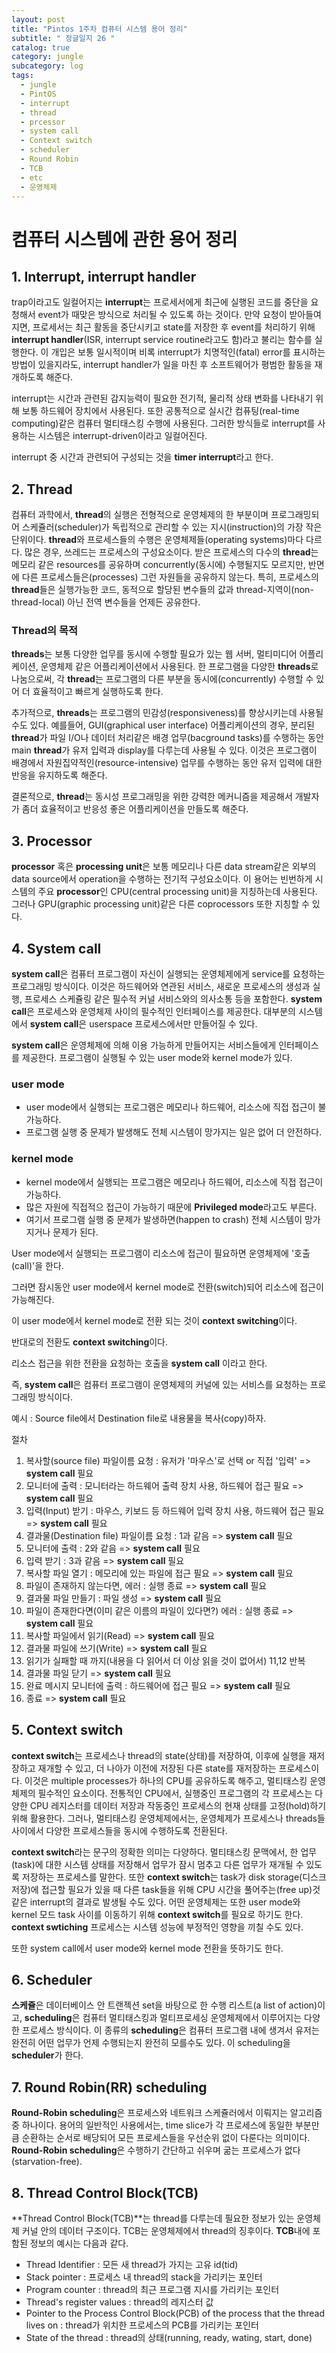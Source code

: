 ```yaml
---
layout: post
title: "Pintos 1주차 컴퓨터 시스템 용어 정리"
subtitle: " 정글일지 26 "
catalog: true
category: jungle
subcategory: log
tags:
  - jungle
  - PintOS
  - interrupt
  - thread
  - prcessor
  - system call
  - Context switch
  - scheduler
  - Round Robin
  - TCB
  - etc
  - 운영체제
---
```


# 컴퓨터 시스템에 관한 용어 정리

## 1. Interrupt, interrupt handler

trap이라고도 일컬어지는 **interrupt**는 프로세서에게 최근에 실행된 코드를 중단을 요청해서 event가 때맞은 방식으로 처리될 수 있도록 하는 것이다. 만약 요청이 받아들여지면, 프로세서는 최근 활동을 중단시키고 state를 저장한 후 event를 처리하기 위해 **interrupt handler**(ISR, interrupt service routine라고도 함)라고 불리는 함수를 실행한다. 이 개입은 보통 일시적이며 비록 interrupt가 치명적인(fatal) error를 표시하는 방법이 있을지라도, interrupt handler가 일을 마친 후 소프트웨어가 평범한 활동을 재개하도록 해준다.

interrupt는 시간과 관련된 감지능력이 필요한 전기적, 물리적 상태 변화를 나타내기 위해 보통 하드웨어 장치에서 사용된다. 또한 공통적으로 실시간 컴퓨팅(real-time computing)같은 컴퓨터 멀티태스킹 수행에 사용된다. 그러한 방식들로 interrupt를 사용하는 시스템은 interrupt-driven이라고 일컬어진다.

interrupt 중 시간과 관련되어 구성되는 것을 **timer interrupt**라고 한다.

## 2. Thread

컴퓨터 과학에서, **thread**의 실행은 전형적으로 운영체제의 한 부분이며 프로그래밍되어 스케쥴러(scheduler)가 독립적으로 관리할 수 있는 지시(instruction)의 가장 작은 단위이다. **thread**와 프로세스들의 수행은 운영체제들(operating systems)마다 다르다. 많은 경우, 쓰레드는 프로세스의 구성요소이다. 받은 프로세스의 다수의 **thread**는 메모리 같은 resources를 공유하며 concurrently(동시에) 수행될지도 모르지만, 반면에 다른 프로세스들은(processes) 그런 자원들을 공유하지 않는다. 특히, 프로세스의 **thread**들은 실행가능한 코드, 동적으로 할당된 변수들의 값과 thread-지역이(non-thread-local) 아닌 전역 변수들을 언제든 공유한다.

### Thread의 목적

**threads**는 보통 다양한 업무를 동시에 수행할 필요가 있는 웹 서버, 멀티미디어 어플리케이션, 운영체제 같은 어플리케이션에서 사용된다. 한 프로그램을 다양한 **threads**로 나눔으로써, 각 **thread**는 프로그램의 다른 부분을 동시에(concurrently) 수행할 수 있어 더 효율적이고 빠르게 실행하도록 한다.

추가적으로, **threads**는 프로그램의 민감성(responsiveness)를 향상시키는데 사용될 수도 있다. 예를들어, GUI(graphical user interface) 어플리케이션의 경우, 분리된 **thread**가 파일 I/O나 데이터 처리같은 배경 업무(bacground tasks)를 수행하는 동안 main **thread**가 유저 입력과 display를 다루는데 사용될 수 있다. 이것은 프로그램이 배경에서 자원집약적인(resource-intensive) 업무를 수행하는 동안 유저 입력에 대한 반응을 유지하도록 해준다.

결론적으로, **thread**는 동시성 프로그래밍을 위한 강력한 메커니즘을 제공해서 개발자가 좀더 효율적이고 반응성 좋은 어플리케이션을 만들도록 해준다.

## 3. Processor

**processor** 혹은 **processing unit**은 보통 메모리나 다른 data stream같은 외부의 data source에서 operation을 수행하는 전기적 구성요소이다. 이 용어는 빈번하게 시스템의 주요 **processor**인 CPU(central processing unit)을 지칭하는데 사용된다. 그러나 GPU(graphic processing unit)같은 다른 coprocessors 또한 지칭할 수 있다.

## 4. System call

**system call**은 컴퓨터 프로그램이 자신이 실행되는 운영체제에게 service를 요청하는 프로그래밍 방식이다. 이것은 하드웨어와 연관된 서비스, 새로운 프로세스의 생성과 실행, 프로세스 스케쥴링 같은 필수적 커널 서비스와의 의사소통 등을 포함한다. **system call**은 프로세스와 운영체제 사이의 필수적인 인터페이스를 제공한다. 대부분의 시스템에서 **system call**은 userspace 프로세스에서만 만들어질 수 있다.

**system call**은 운영체제에 의해 이용 가능하게 만들어지는 서비스들에게 인터페이스를 제공한다. 프로그램이 실행될 수 있는 user mode와 kernel mode가 있다.

### user mode

- user mode에서 실행되는 프로그램은 메모리나 하드웨어, 리소스에 직접 접근이 불가능하다.
- 프로그램 실행 중 문제가 발생해도 전체 시스템이 망가지는 일은 없어 더 안전하다.

### kernel mode

- kernel mode에서 실행되는 프로그램은 메모리나 하드웨어, 리소스에 직접 접근이 가능하다.
- 많은 자원에 직접적으 접근이 가능하기 때문에 **Privileged mode**라고도 부른다.
- 여기서 프로그램 실행 중 문제가 발생하면(happen to crash) 전체 시스템이 망가지거나 문제가 된다.

User mode에서 실행되는 프로그램이 리소스에 접근이 필요하면 운영체제에 '호출(call)'을 한다.

그러면 잠시동안 user mode에서 kernel mode로 전환(switch)되어 리소스에 접근이 가능해진다.

이 user mode에서 kernel mode로 전환 되는 것이 **context switching**이다.

반대로의 전환도 **context switching**이다.

리소스 접근을 위한 전환을 요청하는 호출을 **system call** 이라고 한다.

즉, **system call**은 컴퓨터 프로그램이 운영체제의 커널에 있는 서비스를 요청하는 프로그래밍 방식이다.

예시 : Source file에서 Destination file로 내용물을 복사(copy)하자.

절차

1. 복사할(source file) 파일이름 요청 : 유저가 '마우스'로 선택 or 직접 '입력' => **system call** 필요
2. 모니터에 출력 : 모니터라는 하드웨어 출력 장치 사용, 하드웨어 접근 필요 => **system call** 필요
3. 입력(Input) 받기 : 마우스, 키보드 등 하드웨어 입력 장치 사용, 하드웨어 접근 필요 => **system call** 필요
4. 결과물(Destination file) 파일이름 요청 : 1과 같음 => **system call** 필요
5. 모니터에 출력 : 2와 같음 => **system call** 필요
6. 입력 받기 : 3과 같음 => **system call** 필요
7. 복사할 파일 열기 : 메모리에 있는 파일에 접근 필요 => **system call** 필요
8. 파일이 존재하지 않는다면, 에러 : 실행 종료 => **system call** 필요
9. 결과물 파일 만들기 : 파일 생성 => **system call** 필요
10. 파일이 존재한다면(이미 같은 이름의 파일이 있다면?) 에러 : 실행 종료 => **system call** 필요
11. 복사할 파일에서 읽기(Read) => **system call** 필요
12. 결과물 파일에 쓰기(Write) => **system call** 필요
13. 읽기가 실패할 때 까지(내용을 다 읽어서 더 이상 읽을 것이 없어서) 11,12 반복
14. 결과물 파일 닫기 => **system call** 필요
15. 완료 메시지 모니터에 출력 : 하드웨어에 접근 필요 => **system call** 필요
16. 종료 => **system call** 필요

## 5. Context switch

**context switch**는 프로세스나 thread의 state(상태)를 저장하여, 이후에 실행을 재저장하고 재개할 수 있고, 더 나아가 이전에 저장된 다른 state를 재저장하는 프로세스이다. 이것은 multiple processes가 하나의 CPU를 공유하도록 해주고, 멀티태스킹 운영체제의 필수적인 요소이다. 전통적인 CPU에서, 실행중인 프로그램의 각 프로세스는 다양한 CPU 레지스터를 데이터 저장과 작동중인 프로세스의 현재 상태를 고정(hold)하기 위해 활용한다. 그러나, 멀티태스킹 운영체제에서는, 운영체제가 프로세스나 threads들 사이에서 다양한 프로세스들을 동시에 수행하도록 전환된다.

**context switch**라는 문구의 정확한 의미는 다양하다. 멀티태스킹 문맥에서, 한 업무(task)에 대한 시스템 상태를 저장해서 업무가 잠시 멈추고 다른 업무가 재개될 수 있도록 저장하는 프로세스를 말한다. 또한 **context switch**는 task가 disk storage(디스크 저장)에 접근할 필요가 있을 때 다른 task들을 위해 CPU 시간을 풀어주는(free up)것같은 interrupt의 결과로 발생될 수도 있다. 어떤 운영체제는 또한 user mode와 kernel 모드 task 사이를 이동하기 위해 **context switch**를 필요로 하기도 한다. **context swtiching** 프로세스는 시스템 성능에 부정적인 영향을 끼칠 수도 있다.

또한 system call에서 user mode와 kernel mode 전환을 뜻하기도 한다.

## 6. Scheduler

**스케쥴**은 데이터베이스 안 트랜젝션 set을 바탕으로 한 수행 리스트(a list of action)이고, **scheduling**은 컴퓨터 멀티태스킹과 멀티프로세싱 운영체제에서 이루어지는 다양한 프로세스 방식이다. 이 종류의 **scheduling**은 컴퓨터 프로그램 내에 생겨서 유저는 완전히 어떤 업무가 언제 수행되는지 완전히 모를수도 있다. 이 scheduling을 **scheduler**가 한다.

## 7. Round Robin(RR) scheduling

**Round-Robin scheduling**은 프로세스와 네트워크 스케쥴러에서 이뤄지는 알고리즘 중 하나이다. 용어의 일반적인 사용에서는, time slice가 각 프로세스에 동일한 부분만큼 순환하는 순서로 배당되어 모든 프로세스들을 우선순위 없이 다룬다는 의미이다. **Round-Robin scheduling**은 수행하기 간단하고 쉬우며 굶는 프로세스가 없다(starvation-free).

## 8. Thread Control Block(TCB)

**Thread Control Block(TCB)**는 thread를 다루는데 필요한 정보가 있는 운영체제 커널 안의 데이터 구조이다. TCB는 운영체제에서 thread의 징후이다. **TCB**내에 포함된 정보의 예시는 다음과 같다.

- Thread Identifier : 모든 새 thread가 가지는 고유 id(tid)
- Stack pointer : 프로세스 내 thread의 stack을 가리키는 포인터
- Program counter : thread의 최근 프로그램 지시를 가리키는 포인터
- Thread's register values : thread의 레지스터 값
- Pointer to the Process Control Block(PCB) of the process that the thread lives on : thread가 위치한 프로세스의 PCB를 가리키는 포인터
- State of the thread : thread의 상태(running, ready, wating, start, done)
